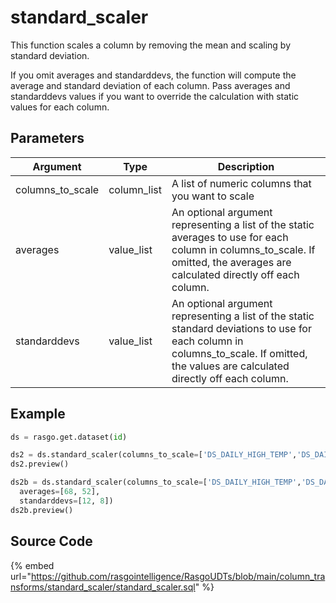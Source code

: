 

# standard_scaler

This function scales a column by removing the mean and scaling by standard deviation.

If you omit averages and standarddevs, the function will compute the average and standard deviation of each column. Pass averages and standarddevs values if you want to override the calculation with static values for each column.


## Parameters

|     Argument     |    Type     |                                                                                      Description                                                                                       |
| ---------------- | ----------- | -------------------------------------------------------------------------------------------------------------------------------------------------------------------------------------- |
| columns_to_scale | column_list | A list of numeric columns that you want to scale                                                                                                                                       |
| averages         | value_list  | An optional argument representing a list of the static averages to use for each column in columns_to_scale. If omitted, the averages are calculated directly off each column.          |
| standarddevs     | value_list  | An optional argument representing a list of the static standard deviations to use for each column in columns_to_scale. If omitted, the values are calculated directly off each column. |


## Example

```python
ds = rasgo.get.dataset(id)

ds2 = ds.standard_scaler(columns_to_scale=['DS_DAILY_HIGH_TEMP','DS_DAILY_LOW_TEMP'])
ds2.preview()

ds2b = ds.standard_scaler(columns_to_scale=['DS_DAILY_HIGH_TEMP','DS_DAILY_LOW_TEMP'],
  averages=[68, 52],
  standarddevs=[12, 8])
ds2b.preview()

```

## Source Code

{% embed url="https://github.com/rasgointelligence/RasgoUDTs/blob/main/column_transforms/standard_scaler/standard_scaler.sql" %}

